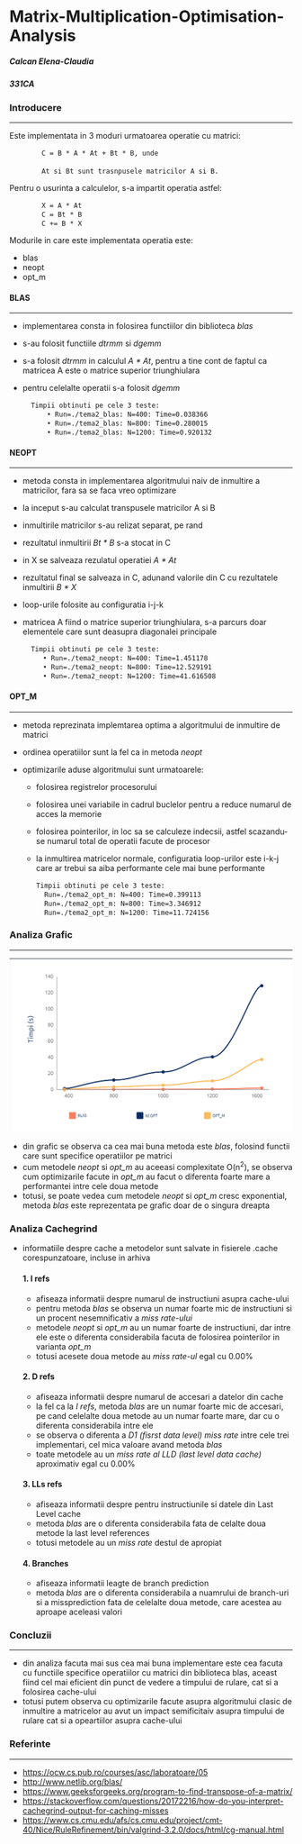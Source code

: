 # Matrix-Multiplication-Optimisation-Analysis 

##### Calcan Elena-Claudia
##### 331CA

### Introducere
-----------------------------

Este implementata in 3 moduri urmatoarea operatie cu matrici:

            C = B * A * At + Bt * B, unde

            At si Bt sunt trasnpusele matricilor A si B.

Pentru o usurinta a calculelor, s-a impartit operatia astfel:

            X = A * At
            C = Bt * B
            C += B * X

Modurile in care este implementata operatia este:
- blas
- neopt
- opt_m

#### BLAS
----------------------------
- implementarea consta in folosirea functiilor din biblioteca *blas*
- s-au folosit functiile *dtrmm* si *dgemm*
- s-a folosit *dtrmm* in calculul *A * At*, pentru a tine cont de faptul ca
  matricea A este o matrice superior triunghiulara
- pentru celelalte operatii s-a folosit *dgemm*

        Timpii obtinuti pe cele 3 teste:
            • Run=./tema2_blas: N=400: Time=0.038366
            • Run=./tema2_blas: N=800: Time=0.280015
            • Run=./tema2_blas: N=1200: Time=0.920132


#### NEOPT
-----------------------------

- metoda consta in implementarea algoritmului naiv de inmultire a matricilor,
  fara sa se faca vreo optimizare
- la inceput s-au calculat transpusele matricilor A si B
- inmultirile matricilor s-au relizat separat, pe rand
- rezultatul inmultirii *Bt * B* s-a stocat in C
- in X se salveaza rezulatul operatiei *A * At*
- rezultatul final se salveaza in C, adunand valorile din C cu rezultatele
  inmultirii *B * X*
- loop-urile folosite au configuratia i-j-k
- matricea A fiind o matrice superior triunghiulara, s-a parcurs doar
  elementele care sunt deasupra diagonalei principale

        Timpii obtinuti pe cele 3 teste:
           • Run=./tema2_neopt: N=400: Time=1.451178
           • Run=./tema2_neopt: N=800: Time=12.529191
           • Run=./tema2_neopt: N=1200: Time=41.616508


#### OPT_M
-----------------------------

- metoda reprezinata implemtarea optima a algoritmului de inmultire de
  matrici
- ordinea operatiilor sunt la fel ca in metoda *neopt*
- optimizarile aduse algoritmului sunt urmatoarele:

  - folosirea registrelor procesorului
  - folosirea unei variabile in cadrul buclelor pentru a reduce numarul de
    acces la memorie
  - folosirea pointerilor, in loc sa se calculeze indecsii, astfel scazandu-se
    numarul total de operatii facute de procesor
  - la inmultirea matricelor normale, configuratia loop-urilor este i-k-j care
    ar trebui sa aiba performante cele mai bune performante

        Timpii obtinuti pe cele 3 teste:
          Run=./tema2_opt_m: N=400: Time=0.399113
          Run=./tema2_opt_m: N=800: Time=3.346912
          Run=./tema2_opt_m: N=1200: Time=11.724156

### Analiza Grafic
-----------------------------

![Getting Started](./timpi_rulare.png)

- din grafic se observa ca cea mai buna metoda este *blas*, folosind functii
  care sunt specifice operatiilor pe matrici
- cum metodele *neopt* si *opt_m* au aceeasi complexitate O(n<sup>2</sup>),
  se observa cum optimizarile facute in *opt_m* au facut o diferenta foarte mare a performantei intre cele doua metode
- totusi, se poate vedea cum metodele *neopt* si *opt_m* cresc exponential,
  metoda *blas* este reprezentata pe grafic doar de o singura dreapta

### Analiza  Cachegrind

  - informatiile despre cache a metodelor sunt salvate in fisierele .cache
    corespunzatoare, incluse in arhiva

      #### 1. I refs
      - afiseaza informatii despre numarul de instructiuni asupra cache-ului
      - pentru metoda *blas* se observa un numar foarte mic de instructiuni si
        un procent nesemnificativ a *miss rate-ului*
      - metodele *neopt* si *opt_m* au un numar foarte de instructiuni, dar intre ele
        este o diferenta considerabila facuta de folosirea pointerilor in varianta
        *opt_m*
      - totusi acesete doua metode au *miss rate-ul* egal cu 0.00%

      #### 2. D refs
      - afiseaza informatii despre numarul de accesari a datelor din cache
      - la fel ca la *I refs*, metoda *blas* are un numar foarte mic de accesari,
        pe cand celelalte doua metode au un numar foarte mare, dar cu o diferenta
        considerabila intre ele
      - se observa o diferenta a *D1 (fisrst data level) miss rate* intre cele
        trei implementari, cel mica valoare avand metoda *blas*
      - toate metodele au un *miss rate al LLD (last level data cache)* aproximativ
        egal cu 0.00%

      #### 3. LLs refs
      - afiseaza informatii despre pentru instructiunile si datele din Last Level cache
      - metoda *blas* are o diferenta considerabila fata de celalte doua metode la
        last level references
      - totusi metodele au un *miss rate* destul de apropiat

      #### 4. Branches
      - afiseaza informatii leagte de branch prediction
      - metoda *blas* are o diferenta considerabila a nuamrului de branch-uri si a
        missprediction fata de celelalte doua metode, care acestea au aproape aceleasi
        valori

### Concluzii
----------------------------
- din analiza facuta mai sus cea mai buna implementare este cea facuta cu functiile
  specifice operatiilor cu matrici din biblioteca blas, aceast fiind cel mai eficient
  din punct de vedere a timpului de rulare, cat si a folosirea cache-ului
- totusi putem observa cu optimizarile facute asupra algoritmului clasic de inmultire
  a matricelor au avut un impact semificitaiv asupra timpului de rulare cat si a opeartiilor
  asupra cache-ului

### Referinte
----------------------------
- https://ocw.cs.pub.ro/courses/asc/laboratoare/05
- http://www.netlib.org/blas/
- https://www.geeksforgeeks.org/program-to-find-transpose-of-a-matrix/
- https://stackoverflow.com/questions/20172216/how-do-you-interpret-cachegrind-output-for-caching-misses
- https://www.cs.cmu.edu/afs/cs.cmu.edu/project/cmt-40/Nice/RuleRefinement/bin/valgrind-3.2.0/docs/html/cg-manual.html

